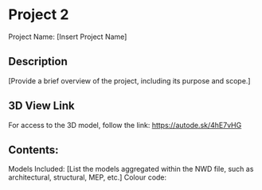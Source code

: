 # Project 2
Project Name: [Insert Project Name]

## Description
[Provide a brief overview of the project, including its purpose and scope.]

## 3D View Link
For access to the 3D model, follow the link: https://autode.sk/4hE7vHG


## Contents:
Models Included: [List the models aggregated within the NWD file, such as architectural, structural, MEP, etc.]
Colour code:
